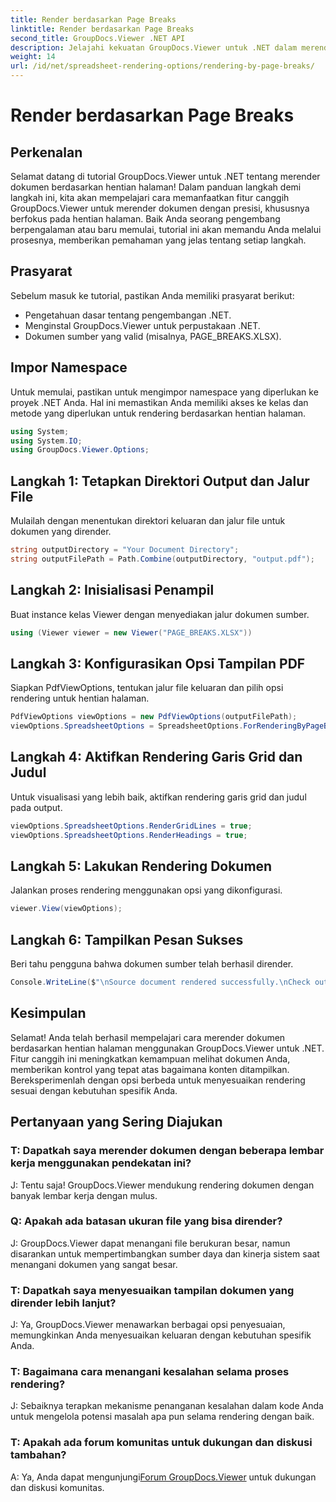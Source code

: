 ```yaml
---
title: Render berdasarkan Page Breaks
linktitle: Render berdasarkan Page Breaks
second_title: GroupDocs.Viewer .NET API
description: Jelajahi kekuatan GroupDocs.Viewer untuk .NET dalam merender dokumen dengan presisi. Ikuti tutorial langkah demi langkah kami untuk rendering berdasarkan hentian halaman.
weight: 14
url: /id/net/spreadsheet-rendering-options/rendering-by-page-breaks/
---
```


# Render berdasarkan Page Breaks

## Perkenalan
Selamat datang di tutorial GroupDocs.Viewer untuk .NET tentang merender dokumen berdasarkan hentian halaman! Dalam panduan langkah demi langkah ini, kita akan mempelajari cara memanfaatkan fitur canggih GroupDocs.Viewer untuk merender dokumen dengan presisi, khususnya berfokus pada hentian halaman. Baik Anda seorang pengembang berpengalaman atau baru memulai, tutorial ini akan memandu Anda melalui prosesnya, memberikan pemahaman yang jelas tentang setiap langkah.
## Prasyarat
Sebelum masuk ke tutorial, pastikan Anda memiliki prasyarat berikut:
- Pengetahuan dasar tentang pengembangan .NET.
- Menginstal GroupDocs.Viewer untuk perpustakaan .NET.
- Dokumen sumber yang valid (misalnya, PAGE_BREAKS.XLSX).
## Impor Namespace
Untuk memulai, pastikan untuk mengimpor namespace yang diperlukan ke proyek .NET Anda. Hal ini memastikan Anda memiliki akses ke kelas dan metode yang diperlukan untuk rendering berdasarkan hentian halaman.
```csharp
using System;
using System.IO;
using GroupDocs.Viewer.Options;
```
## Langkah 1: Tetapkan Direktori Output dan Jalur File
Mulailah dengan menentukan direktori keluaran dan jalur file untuk dokumen yang dirender.
```csharp
string outputDirectory = "Your Document Directory";
string outputFilePath = Path.Combine(outputDirectory, "output.pdf");
```
## Langkah 2: Inisialisasi Penampil
Buat instance kelas Viewer dengan menyediakan jalur dokumen sumber.
```csharp
using (Viewer viewer = new Viewer("PAGE_BREAKS.XLSX"))
```
## Langkah 3: Konfigurasikan Opsi Tampilan PDF
Siapkan PdfViewOptions, tentukan jalur file keluaran dan pilih opsi rendering untuk hentian halaman.
```csharp
PdfViewOptions viewOptions = new PdfViewOptions(outputFilePath);
viewOptions.SpreadsheetOptions = SpreadsheetOptions.ForRenderingByPageBreaks();
```
## Langkah 4: Aktifkan Rendering Garis Grid dan Judul
Untuk visualisasi yang lebih baik, aktifkan rendering garis grid dan judul pada output.
```csharp
viewOptions.SpreadsheetOptions.RenderGridLines = true;
viewOptions.SpreadsheetOptions.RenderHeadings = true;
```
## Langkah 5: Lakukan Rendering Dokumen
Jalankan proses rendering menggunakan opsi yang dikonfigurasi.
```csharp
viewer.View(viewOptions);
```
## Langkah 6: Tampilkan Pesan Sukses
Beri tahu pengguna bahwa dokumen sumber telah berhasil dirender.
```csharp
Console.WriteLine($"\nSource document rendered successfully.\nCheck output in {outputDirectory}.");
```
## Kesimpulan
Selamat! Anda telah berhasil mempelajari cara merender dokumen berdasarkan hentian halaman menggunakan GroupDocs.Viewer untuk .NET. Fitur canggih ini meningkatkan kemampuan melihat dokumen Anda, memberikan kontrol yang tepat atas bagaimana konten ditampilkan. Bereksperimenlah dengan opsi berbeda untuk menyesuaikan rendering sesuai dengan kebutuhan spesifik Anda.
## Pertanyaan yang Sering Diajukan
### T: Dapatkah saya merender dokumen dengan beberapa lembar kerja menggunakan pendekatan ini?
J: Tentu saja! GroupDocs.Viewer mendukung rendering dokumen dengan banyak lembar kerja dengan mulus.
### Q: Apakah ada batasan ukuran file yang bisa dirender?
J: GroupDocs.Viewer dapat menangani file berukuran besar, namun disarankan untuk mempertimbangkan sumber daya dan kinerja sistem saat menangani dokumen yang sangat besar.
### T: Dapatkah saya menyesuaikan tampilan dokumen yang dirender lebih lanjut?
J: Ya, GroupDocs.Viewer menawarkan berbagai opsi penyesuaian, memungkinkan Anda menyesuaikan keluaran dengan kebutuhan spesifik Anda.
### T: Bagaimana cara menangani kesalahan selama proses rendering?
J: Sebaiknya terapkan mekanisme penanganan kesalahan dalam kode Anda untuk mengelola potensi masalah apa pun selama rendering dengan baik.
### T: Apakah ada forum komunitas untuk dukungan dan diskusi tambahan?
 A: Ya, Anda dapat mengunjungi[Forum GroupDocs.Viewer](https://forum.groupdocs.com/c/viewer/9) untuk dukungan dan diskusi komunitas.